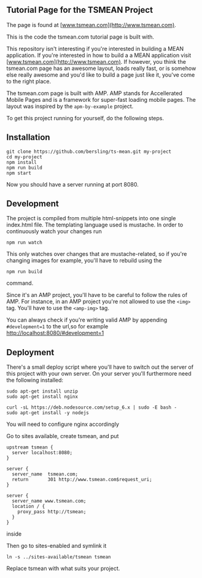 ## Tutorial Page for the TSMEAN Project

The page is found at [www.tsmean.com](http://www.tsmean.com).

This is the code the tsmean.com tutorial page is built with.

This repository isn't interesting if you're interested in building a MEAN
application. If you're interested in how to build a a MEAN application visit
[www.tsmean.com](http://www.tsmean.com). If however, you think the
tsmean.com page has an awesome layout, loads really fast, or is somehow else
really awesome and you'd like to build a page just like it, you've come to the right place.

The tsmean.com page is built with AMP. AMP stands for Accellerated Mobile Pages
and is a framework for super-fast loading mobile pages. The layout
was inspired by the `apm-by-example` project.

To get this project running for yourself, do the following steps.

## Installation

```
git clone https://github.com/bersling/ts-mean.git my-project
cd my-project
npm install
npm run build
npm start
```

Now you should have a server running at port 8080.

## Development

The project is compiled from multiple html-snippets into one single
index.html file. The templating language used is mustache. In order
to continuously watch your changes run
```
npm run watch
```

This only watches over changes that are mustache-related, so if you're
changing images for example, you'll have to rebuild using the
```
npm run build
```
command.

Since it's an AMP project, you'll have to be careful to follow the rules
of AMP. For instance, in an AMP project you're not allowed to use
the `<img>` tag. You'll have to use the `<amp-img>` tag.

You can always check if you're writing valid AMP by appending `#development=1`
to the url,so for example
[http://localhost:8080/#development=1](http://localhost:8080/#development=1)



## Deployment
There's a small deploy script where you'll have to switch out
the server of this project with your own server. On your server you'll
furthermore need the following installed:

```
sudo apt-get install unzip
sudo apt-get install nginx

curl -sL https://deb.nodesource.com/setup_6.x | sudo -E bash -
sudo apt-get install -y nodejs

```

You will need to configure nginx accordingly


Go to sites available, create tsmean, and put
```
upstream tsmean {
  server localhost:8080;
}

server {
  server_name  tsmean.com;
  return       301 http://www.tsmean.com$request_uri;
}

server {
  server_name www.tsmean.com;
  location / {
    proxy_pass http://tsmean;
  }
}

```
inside

Then go to sites-enabled and symlink it
```
ln -s ../sites-available/tsmean tsmean
```

Replace tsmean with what suits your project.